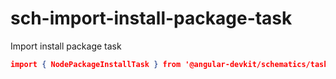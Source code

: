 # sch-import-install-package-task

Import install package task

```json
import { NodePackageInstallTask } from '@angular-devkit/schematics/tasks';
```
